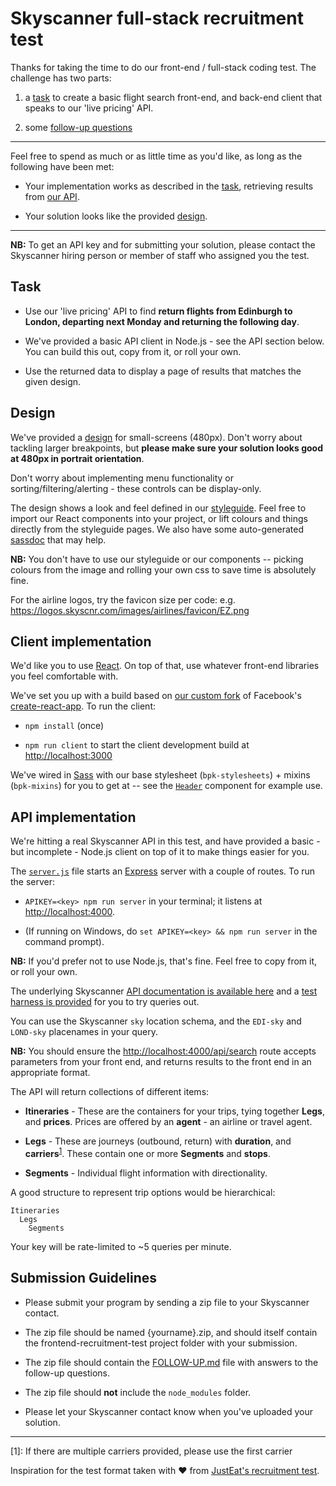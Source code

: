 # Skyscanner full-stack recruitment test

Thanks for taking the time to do our front-end / full-stack coding test. The challenge has two parts:

1) a [task](#task) to create a basic flight search front-end, and back-end client that speaks to our 'live pricing' API.

2) some [follow-up questions](./FOLLOW-UP.md)

----

Feel free to spend as much or as little time as you'd like, as long as the following have been met:

* Your implementation works as described in the [task](#task), retrieving results from [our API](#our-api).

* Your solution looks like the provided [design](#design).

----

**NB:** To get an API key and for submitting your solution, please contact the Skyscanner hiring person or member of staff who assigned you the test.

## Task

- Use our 'live pricing' API to find **return flights from Edinburgh to London, departing next Monday and returning the following day**.

- We've provided a basic API client in Node.js - see the API section below. You can build this out, copy from it, or roll your own.

- Use the returned data to display a page of results that matches the given design.

## Design

We've provided a [design](./designs/) for small-screens (480px). Don't worry about tackling larger breakpoints, but **please make sure your solution looks good at 480px in portrait orientation**.

Don't worry about implementing menu functionality or sorting/filtering/alerting - these controls can be display-only.

The design shows a look and feel defined in our [styleguide](https://backpack.github.io/). Feel free to import our React components into your project, or lift colours and things directly from the styleguide pages. We also have some auto-generated [sassdoc](https://backpack.github.io/sassdoc/) that may help.

**NB:** You don't have to use our styleguide or our components -- picking colours from the image and rolling your own css to save time is absolutely fine.

For the airline logos, try the favicon size per code: e.g. https://logos.skyscnr.com/images/airlines/favicon/EZ.png

## Client implementation

We'd like you to use [React](https://facebook.github.io/react/). On top of that, use whatever front-end libraries you feel comfortable with.

We've set you up with a build based on [our custom fork](https://backpack.github.io/using/backpack-react-scripts) of Facebook's [create-react-app](https://github.com/facebookincubator/create-react-app). To run the client:

- `npm install` (once)

- `npm run client` to start the client development build at [http://localhost:3000](http://localhost:3000)

We've wired in [Sass](http://sass-lang.com/) with our base stylesheet (`bpk-stylesheets`) + mixins (`bpk-mixins`) for you to get at -- see the [`Header`](./client/src/components/Header/Header.jsx) component for example use.

## API implementation

We're hitting a real Skyscanner API in this test, and have provided a basic - but incomplete - Node.js client on top of it to make things easier for you.

The [`server.js`](./server/src/server.js) file starts an [Express](https://expressjs.com/) server with a couple of routes. To run the server:

- `APIKEY=<key> npm run server` in your terminal; it listens at [http://localhost:4000](http://localhost:4000).

- (If running on Windows, do `set APIKEY=<key> && npm run server` in the command prompt).

**NB:** If you'd prefer not to use Node.js, that's fine. Feel free to copy from it, or roll your own.

The underlying Skyscanner [API documentation is available here](https://skyscanner.github.io/slate/#flights-live-prices) and a [test harness is provided](http://business.skyscanner.net/portal/en-GB/Documentation/FlightsLivePricingQuickStart) for you to try queries out.

You can use the Skyscanner `sky` location schema, and the `EDI-sky` and `LOND-sky` placenames in your query.

**NB:** You should ensure the [http://localhost:4000/api/search](http://localhost:4000/api/search) route accepts parameters from your front end, and returns results to the front end in an appropriate format.

The API will return collections of different items:

* **Itineraries** - These are the containers for your trips, tying together **Legs**, and **prices**. Prices are offered by an **agent** - an airline or travel agent.

* **Legs** - These are journeys (outbound, return) with **duration**, and **carriers**<sup>[1](#footnote1)</sup>. These contain one or more **Segments** and **stops**.

* **Segments** - Individual flight information with directionality.

A good structure to represent trip options would be hierarchical:

```
Itineraries
  Legs
    Segments
```

Your key will be rate-limited to ~5 queries per minute.

## Submission Guidelines

* Please submit your program by sending a zip file to your Skyscanner contact.

* The zip file should be named {yourname}.zip, and should itself contain the frontend-recruitment-test project folder with your submission.

* The zip file should contain the [FOLLOW-UP.md](./FOLLOW-UP.md) file with answers to the follow-up questions.

* The zip file should **not** include the `node_modules` folder.

* Please let your Skyscanner contact know when you've uploaded your solution.

----

<a name="footnote1">[1]</a>: If there are multiple carriers provided, please use the first carrier

Inspiration for the test format taken with ❤️ from [JustEat's recruitment test](https://github.com/justeat/JustEat.RecruitmentTest).
